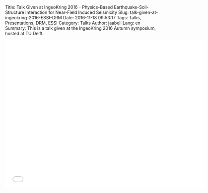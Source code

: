 Title: Talk Given at IngeoKring 2016 - Physics-Based Earthquake-Soil-Structure Interaction for Near-Field Induced Seismicity 
Slug: talk-given-at-ingeokring-2016-ESSI-DRM
Date: 2016-11-18 09:53:17
Tags: Talks, Presentations, DRM, ESSI
Category: Talks
Author: jaabell
Lang: en
Summary:  This is a talk given at the IngeoKring 2016 Autumn symposium, hosted at TU Delft. 

<div class="youtube" align="left">
<iframe width="640" height="480" src="//www.youtube.com/embed/a1xBlIL6ZOM" frameborder="0" allowfullscreen></iframe>
</div>
